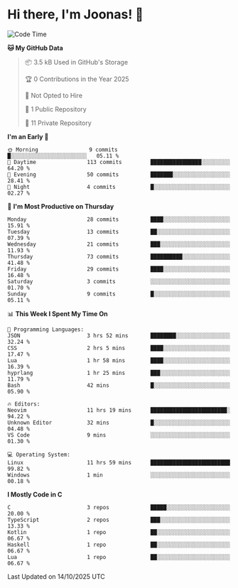 <!--<a href="https://github.com/anuraghazra/github-readme-stats">
  <img align="center" height=200 src="https://readme-stats-git-main-joonas45s-projects.vercel.app/api?username=Joonas45&hide=stars&show_icons=true&theme=monokai" />
</a>
<a href="">
  <img align="center" width=300 src="https://readme-stats-git-main-joonas45s-projects.vercel.app/api/top-langs?username=Joonas45&theme=monokai&layout=compact" />
</a>-->
<!--
<a href="">
  <img align="center" height=125 width=600 src="https://readme-stats-git-main-joonas45s-projects.vercel.app/api/wakatime?username=Joonas45&theme=monokai&layout=compact" />
</a>
-->

# Hi there, I'm Joonas! :wave:


<!--START_SECTION:waka-->
![Code Time](http://img.shields.io/badge/Code%20Time-283%20hrs%2013%20mins-blue)

**🐱 My GitHub Data** 

> 📦 3.5 kB Used in GitHub's Storage 
 > 
> 🏆 0 Contributions in the Year 2025
 > 
> 🚫 Not Opted to Hire
 > 
> 📜 1 Public Repository 
 > 
> 🔑 11 Private Repository 
 > 
**I'm an Early 🐤** 

```text
🌞 Morning                9 commits           █░░░░░░░░░░░░░░░░░░░░░░░░   05.11 % 
🌆 Daytime                113 commits         ████████████████░░░░░░░░░   64.20 % 
🌃 Evening                50 commits          ███████░░░░░░░░░░░░░░░░░░   28.41 % 
🌙 Night                  4 commits           █░░░░░░░░░░░░░░░░░░░░░░░░   02.27 % 
```
📅 **I'm Most Productive on Thursday** 

```text
Monday                   28 commits          ████░░░░░░░░░░░░░░░░░░░░░   15.91 % 
Tuesday                  13 commits          ██░░░░░░░░░░░░░░░░░░░░░░░   07.39 % 
Wednesday                21 commits          ███░░░░░░░░░░░░░░░░░░░░░░   11.93 % 
Thursday                 73 commits          ██████████░░░░░░░░░░░░░░░   41.48 % 
Friday                   29 commits          ████░░░░░░░░░░░░░░░░░░░░░   16.48 % 
Saturday                 3 commits           ░░░░░░░░░░░░░░░░░░░░░░░░░   01.70 % 
Sunday                   9 commits           █░░░░░░░░░░░░░░░░░░░░░░░░   05.11 % 
```


📊 **This Week I Spent My Time On** 

```text
💬 Programming Languages: 
JSON                     3 hrs 52 mins       ████████░░░░░░░░░░░░░░░░░   32.24 % 
CSS                      2 hrs 5 mins        ████░░░░░░░░░░░░░░░░░░░░░   17.47 % 
Lua                      1 hr 58 mins        ████░░░░░░░░░░░░░░░░░░░░░   16.39 % 
hyprlang                 1 hr 25 mins        ███░░░░░░░░░░░░░░░░░░░░░░   11.79 % 
Bash                     42 mins             █░░░░░░░░░░░░░░░░░░░░░░░░   05.90 % 

🔥 Editors: 
Neovim                   11 hrs 19 mins      ████████████████████████░   94.22 % 
Unknown Editor           32 mins             █░░░░░░░░░░░░░░░░░░░░░░░░   04.48 % 
VS Code                  9 mins              ░░░░░░░░░░░░░░░░░░░░░░░░░   01.30 % 

💻 Operating System: 
Linux                    11 hrs 59 mins      █████████████████████████   99.82 % 
Windows                  1 min               ░░░░░░░░░░░░░░░░░░░░░░░░░   00.18 % 
```

**I Mostly Code in C** 

```text
C                        3 repos             █████░░░░░░░░░░░░░░░░░░░░   20.00 % 
TypeScript               2 repos             ███░░░░░░░░░░░░░░░░░░░░░░   13.33 % 
Kotlin                   1 repo              ██░░░░░░░░░░░░░░░░░░░░░░░   06.67 % 
Haskell                  1 repo              ██░░░░░░░░░░░░░░░░░░░░░░░   06.67 % 
Lua                      1 repo              ██░░░░░░░░░░░░░░░░░░░░░░░   06.67 % 
```




 Last Updated on 14/10/2025 UTC
<!--END_SECTION:waka-->
